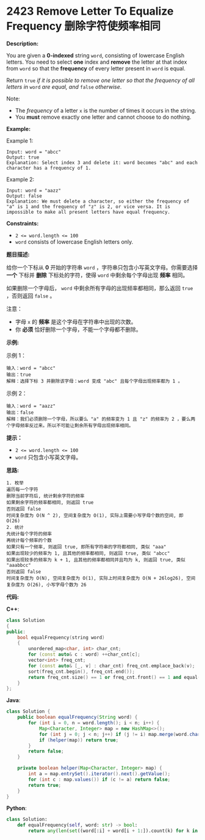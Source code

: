 # 2423 Remove Letter To Equalize Frequency 删除字符使频率相同

__Description:__

You are given a __0-indexed__ string `word`, consisting of lowercase English letters. You need to select __one__ index and __remove__ the letter at that index from `word` so that the __frequency__ of every letter present in `word` is equal.

Return `true` _if it is possible to remove one letter so that the frequency of all letters in_ `word` _are equal, and_ `false` _otherwise_.

Note:

- The _frequency_ of a letter `x` is the number of times it occurs in the string.
- You __must__ remove exactly one letter and cannot choose to do nothing.

__Example:__

Example 1:

```text
Input: word = "abcc"
Output: true
Explanation: Select index 3 and delete it: word becomes "abc" and each character has a frequency of 1.
```

Example 2:

```text
Input: word = "aazz"
Output: false
Explanation: We must delete a character, so either the frequency of "a" is 1 and the frequency of "z" is 2, or vice versa. It is impossible to make all present letters have equal frequency.
```

__Constraints:__

- `2 <= word.length <= 100`
- `word` consists of lowercase English letters only.

__题目描述:__

给你一个下标从 __0__ 开始的字符串 `word` ，字符串只包含小写英文字母。你需要选择 __一个__ 下标并 __删除__ 下标处的字符，使得 `word` 中剩余每个字母出现 __频率__ 相同。

如果删除一个字母后， `word` 中剩余所有字母的出现频率都相同，那么返回 `true` ，否则返回 `false` 。

注意：

- 字母 `x` 的 __频率__ 是这个字母在字符串中出现的次数。
- 你 __必须__ 恰好删除一个字母，不能一个字母都不删除。

__示例:__

示例 1：

```text
输入：word = "abcc"
输出：true
解释：选择下标 3 并删除该字母：word 变成 "abc" 且每个字母出现频率都为 1 。
```

示例 2：

```text
输入：word = "aazz"
输出：false
解释：我们必须删除一个字母，所以要么 "a" 的频率变为 1 且 "z" 的频率为 2 ，要么两个字母频率反过来。所以不可能让剩余所有字母出现频率相同。
```

__提示：__

- `2 <= word.length <= 100`
- `word` 只包含小写英文字母。

__思路:__

```text
1. 枚举
遍历每一个字符
删除当前字符后, 统计剩余字符的频率
如果剩余字符的频率都相同, 则返回 true
否则返回 false
时间复杂度为 O(N ^ 2), 空间复杂度为 O(1), 实际上需要小写字母个数的空间, 即 O(26)
2. 统计
先统计每个字符的频率
再统计每个频率的个数
如果只有一个频率, 则返回 true, 即所有字符串的字符都相同, 类似 "aaa"
如果出现较少的频率为 1, 且其他的频率都相同, 则返回 true, 类似 "abcc"
如果出现较多的频率为 k + 1, 且其他的频率都相同并且均为 k, 则返回 true, 类似 "aaabbcc"
否则返回 false
时间复杂度为 O(N), 空间复杂度为 O(1), 实际上时间复杂度为 O(N + 26log26), 空间复杂度为 O(26), 小写字母个数为 26
```

__代码:__

__C++__:

```C++
class Solution 
{
public:
    bool equalFrequency(string word) 
    {
        unordered_map<char, int> char_cnt;
        for (const auto& c : word) ++char_cnt[c];
        vector<int> freq_cnt;
        for (const auto& [_, v] : char_cnt) freq_cnt.emplace_back(v);
        sort(freq_cnt.begin(), freq_cnt.end());
        return freq_cnt.size() == 1 or freq_cnt.front() == 1 and equal(freq_cnt.begin() + 2, freq_cnt.end(), freq_cnt.begin() + 1) or freq_cnt.back() == freq_cnt[freq_cnt.size() - 2] + 1 and equal(freq_cnt.begin() + 1, freq_cnt.end() - 1, freq_cnt.begin());
    }
};
```

__Java__:

```Java
class Solution {
    public boolean equalFrequency(String word) {
        for (int i = 0, n = word.length(); i < n; i++) {
            Map<Character, Integer> map = new HashMap<>();
            for (int j = 0; j < n; j++) if (j != i) map.merge(word.charAt(j), 1, Integer::sum);
            if (helper(map)) return true;
        }
        return false;
    }

    private boolean helper(Map<Character, Integer> map) {
        int a = map.entrySet().iterator().next().getValue();
        for (int c : map.values()) if (c != a) return false;
        return true;
    }
}
```

__Python__:

```Python
class Solution:
    def equalFrequency(self, word: str) -> bool:
        return any(len(set((word[:i] + word[i + 1:]).count(k) for k in (word[:i] + word[i + 1:]))) == 1 for i in range(len(word)))
```
